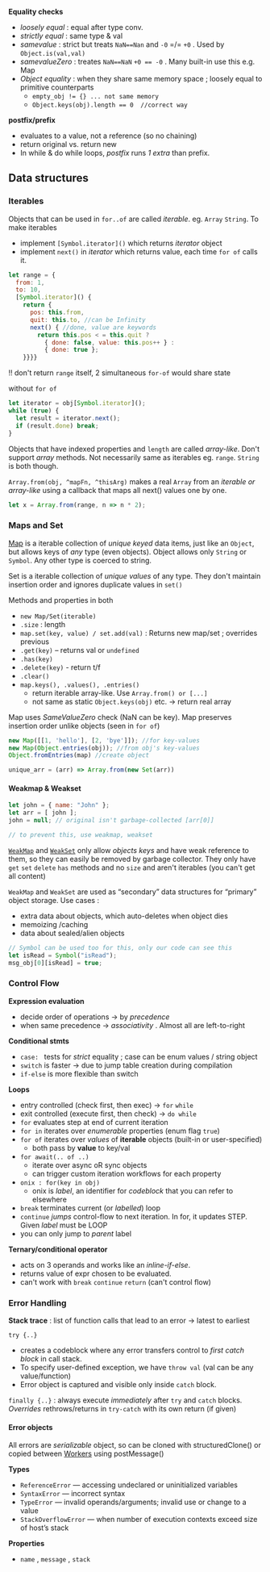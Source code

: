 
**Equality checks**
- *loosely equal* : equal after type conv.
- *strictly equal* : same type & val
- *samevalue* : strict but treats `NaN==Nan` and `-0` =/= `+0` . Used by `Object.is(val,val)`
- *samevalueZero* : treates `NaN==NaN`  `+0 == -0` . Many built-in use this e.g. Map
- *Object equality* : when they share same memory space ; loosely equal to primitive counterparts 
	- `empty_obj != {} ... not same memory`
	- `Object.keys(obj).length == 0  //correct way`


**postfix/prefix**
- evaluates to a value, not a reference (so no chaining)
- return original vs. return new
- In while & do while loops, *postfix* runs *1 extra* than prefix.

## Data structures

### Iterables

Objects that can be used in `for..of` are called _iterable_. eg. `Array` `String`. To make iterables
- implement `[Symbol.iterator]()` which returns _iterator_ object
- implement `next()` in *iterator* which returns value, each time `for of` calls it.

```jsx
let range = {
  from: 1,
  to: 10,
  [Symbol.iterator]() {
    return {
      pos: this.from,
      quit: this.to, //can be Infinity
      next() { //done, value are keywords
        return this.pos < = this.quit ?
          { done: false, value: this.pos++ } :
          { done: true };
	}}}}
```
!! don't return `range` itself, 2 simultaneous `for-of` would share state

without `for of`
```jsx
let iterator = obj[Symbol.iterator]();
while (true) {
  let result = iterator.next();
  if (result.done) break;
}
```

Objects that have indexed properties and `length` are called _array-like_. Don't support *array* methods. Not necessarily same as iterables eg. `range`. `String` is both though.

`Array.from(obj, ^mapFn, ^thisArg)` makes a real `Array` from an *iterable or array-like* using a callback that maps all next() values one by one.
```jsx
let x = Array.from(range, n => n * 2);
```


### Maps and Set

[Map](https://developer.mozilla.org/en-US/docs/Web/JavaScript/Reference/Global_Objects/Map) is a iterable collection of *unique keyed* data items, just like an `Object`, but allows keys of *any* type (even objects). Object allows only `String` or `Symbol`. Any other type is coerced to string.

Set is a iterable collection of *unique* *values* of any type. They don't maintain insertion order and ignores duplicate values in `set()`

Methods and properties in both
- `new Map/Set(iterable)`
- `.size` : length
- `map.set(key, value) / set.add(val)` : Returns new map/set ; overrides previous
- `.get(key)` – returns val or `undefined`
- `.has(key)`
- `.delete(key)` - return t/f
- `.clear()`
- `map.keys(), .values(), .entries()` 
	- return iterable array-like. Use `Array.from() or [...]`
	- not same as static `Object.keys(obj)` etc. -> return real array

Map uses *SameValueZero* check (NaN can be key).
Map preserves insertion order unlike objects (seen in `for of`)

```jsx
new Map([[1, 'hello'], [2, 'bye']]); //for key-values
new Map(Object.entries(obj)); //from obj's key-values
Object.fromEntries(map) //create object

unique_arr = (arr) => Array.from(new Set(arr))

```

#### Weakmap & Weakset

```jsx
let john = { name: "John" };
let arr = [ john ]; 
john = null; // original isn't garbage-collected [arr[0]]

// to prevent this, use weakmap, weakset
```

[`WeakMap`](https://developer.mozilla.org/en-US/docs/Web/JavaScript/Reference/Global_Objects/WeakMap) and [`WeakSet`](https://developer.mozilla.org/en-US/docs/Web/JavaScript/Reference/Global_Objects/WeakSet) only allow *objects* *keys* and have weak reference to them, so they can easily be removed by garbage collector. They only have `get` `set` `delete` `has` methods and no `size` and aren't iterables (you can't get all content)

`WeakMap` and `WeakSet` are used as “secondary” data structures for “primary” object storage. Use cases :
- extra data about objects, which auto-deletes when object dies
- memoizing /caching 
- data about sealed/alien objects

```jsx
// Symbol can be used too for this, only our code can see this
let isRead = Symbol("isRead");
msg_obj[0][isRead] = true;
```


### Control Flow 

**Expression evaluation**
- decide order of operations -> by *precedence*
- when same precedence -> *associativity* . Almost all are left-to-right

**Conditional stmts**
- `case: ` tests for *strict* equality ; case can be enum values / string object
- `switch` is faster -> due to jump table creation during compilation
- `if-else` is more flexible than switch

**Loops**
- entry controlled (check first, then exec) -> `for` `while`
- exit controlled (execute first, then check) -> `do while`
- `for` evaluates step at end of current iteration
- `for in` iterates over *enumerable* properties (enum flag `true`) 
- `for of` iterates over *values* of **iterable** objects (built-in or user-specified)
	- both pass by **value** to key/val
- `for await(.. of ..)`
	- iterate over async oR sync objects
	- can trigger custom iteration workflows for each property
- `onix : for(key in obj)`
	- onix is *label*, an identifier for *codeblock* that you can refer to elsewhere
- `break` terminates current (or *labelled*) loop
- `continue` *jumps* control-flow to next iteration. In for, it updates STEP. Given *label* must be LOOP
- you can only jump to *parent* label

**Ternary/conditional operator**
- acts on 3 operands and works like an *inline-if-else*.
- returns value of expr chosen to be evaluated.
- can't work with `break` `continue` `return` (can't control flow)

### Error Handling

**Stack trace** : list of function calls that lead to an error -> latest to earliest

`try {..}`
- creates a codeblock where any error transfers control to *first catch block* in call stack. 
- To specify user-defined exception, we have `throw val` (val can be any value/function)
- Error object is captured and visible only inside `catch` block. 

`finally {..}` : always execute *immediately* after `try` and `catch` blocks. *Overrides* rethrows/returns in `try-catch` with its own return (if given)

#### Error objects

All errors are *serializable* object, so can be cloned with structuredClone() or copied between [Workers](https://developer.mozilla.org/en-US/docs/Web/API/Worker) using postMessage()

**Types**
- `ReferenceError` — accessing undeclared or uninitialized variables
- `SyntaxError` — incorrect syntax
- `TypeError` — invalid operands/arguments; invalid use or change to a value
- `StackOverflowError` — when number of execution contexts exceed size of host’s stack

**Properties**
- `name` , `message` , `stack` 

